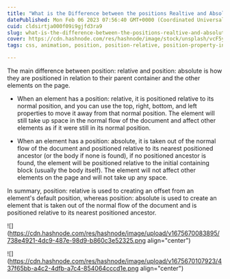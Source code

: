 ```yaml
---
title: "What is the Difference between the positions Realtive and Absolute"
datePublished: Mon Feb 06 2023 07:56:40 GMT+0000 (Coordinated Universal Time)
cuid: cldsirtja000f09i9gjfd3ra9
slug: what-is-the-difference-between-the-positions-realtive-and-absolute
cover: https://cdn.hashnode.com/res/hashnode/image/stock/unsplash/vcF5y2Edm6A/upload/ef95ae3c77e030ca19f5a056c4ffd8cc.jpeg
tags: css, animation, position, position-relative, position-property-in-css

---
```


The main difference between position: relative and position: absolute is how they are positioned in relation to their parent container and the other elements on the page.

* When an element has a position: relative, it is positioned relative to its normal position, and you can use the top, right, bottom, and left properties to move it away from that normal position. The element will still take up space in the normal flow of the document and affect other elements as if it were still in its normal position.
    
* When an element has a position: absolute, it is taken out of the normal flow of the document and positioned relative to its nearest positioned ancestor (or the body if none is found), if no positioned ancestor is found, the element will be positioned relative to the initial containing block (usually the body itself). The element will not affect other elements on the page and will not take up any space.
    

In summary, position: relative is used to creating an offset from an element's default position, whereas position: absolute is used to create an element that is taken out of the normal flow of the document and is positioned relative to its nearest positioned ancestor.

![](https://cdn.hashnode.com/res/hashnode/image/upload/v1675670083895/738e4921-4dc9-487e-98d9-b860c3e52325.png align="center")

![](https://cdn.hashnode.com/res/hashnode/image/upload/v1675670107923/437f65bb-a4c2-4dfb-a7c4-854064cccd1e.png align="center")